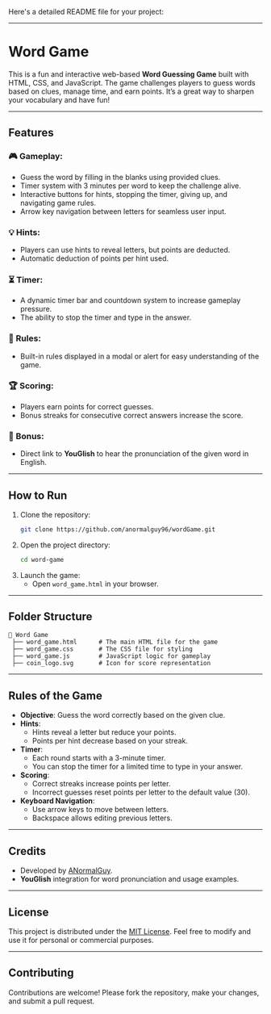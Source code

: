 Here's a detailed README file for your project:

---

# Word Game

This is a fun and interactive web-based **Word Guessing Game** built with HTML, CSS, and JavaScript. The game challenges players to guess words based on clues, manage time, and earn points. It’s a great way to sharpen your vocabulary and have fun!

---

## Features

### 🎮 Gameplay:
- Guess the word by filling in the blanks using provided clues.
- Timer system with 3 minutes per word to keep the challenge alive.
- Interactive buttons for hints, stopping the timer, giving up, and navigating game rules.
- Arrow key navigation between letters for seamless user input.

### 💡 Hints:
- Players can use hints to reveal letters, but points are deducted.
- Automatic deduction of points per hint used.

### ⏳ Timer:
- A dynamic timer bar and countdown system to increase gameplay pressure.
- The ability to stop the timer and type in the answer.

### 📖 Rules:
- Built-in rules displayed in a modal or alert for easy understanding of the game.

### 🏆 Scoring:
- Players earn points for correct guesses.
- Bonus streaks for consecutive correct answers increase the score.

### 🎵 Bonus:
- Direct link to **YouGlish** to hear the pronunciation of the given word in English.

---

## How to Run

1. Clone the repository:
   ```bash
   git clone https://github.com/anormalguy96/wordGame.git
   ```
2. Open the project directory:
   ```bash
   cd word-game
   ```
3. Launch the game:
   - Open `word_game.html` in your browser.

---

## Folder Structure

```
📂 Word Game
 ├── word_game.html      # The main HTML file for the game
 ├── word_game.css       # The CSS file for styling
 ├── word_game.js        # JavaScript logic for gameplay
 ├── coin_logo.svg       # Icon for score representation
```

---

## Rules of the Game

- **Objective**: Guess the word correctly based on the given clue.
- **Hints**:
  - Hints reveal a letter but reduce your points.
  - Points per hint decrease based on your streak.
- **Timer**:
  - Each round starts with a 3-minute timer.
  - You can stop the timer for a limited time to type in your answer.
- **Scoring**:
  - Correct streaks increase points per letter.
  - Incorrect guesses reset points per letter to the default value (30).
- **Keyboard Navigation**:
  - Use arrow keys to move between letters.
  - Backspace allows editing previous letters.

---

## Credits

- Developed by [ANormalGuy](https://github.com/anormalguy96).
- **YouGlish** integration for word pronunciation and usage examples.

---

## License

This project is distributed under the [MIT License](LICENSE). Feel free to modify and use it for personal or commercial purposes.

---

## Contributing

Contributions are welcome! Please fork the repository, make your changes, and submit a pull request.
